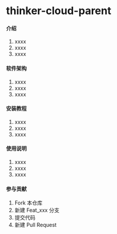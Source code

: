 # thinker-cloud-parent

#### 介绍

1.  xxxx
2.  xxxx
3.  xxxx

#### 软件架构

1.  xxxx
2.  xxxx
3.  xxxx

#### 安装教程

1.  xxxx
2.  xxxx
3.  xxxx

#### 使用说明

1.  xxxx
2.  xxxx
3.  xxxx

#### 参与贡献

1.  Fork 本仓库
2.  新建 Feat_xxx 分支
3.  提交代码
4.  新建 Pull Request
